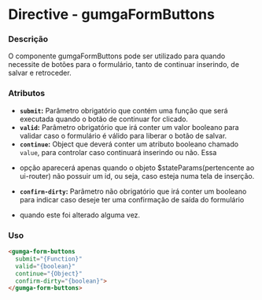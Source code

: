 # Directive - gumgaFormButtons

### Descrição
O componente gumgaFormButtons pode ser utilizado para quando necessite de botões para o formulário, tanto de continuar inserindo, de salvar e retroceder.

### Atributos

- **`submit`:** Parâmetro obrigatório que contém uma função que será executada quando o botão de continuar for clicado.
- **`valid`:** Parâmetro obrigatório que irá conter um valor booleano para validar caso o formulário é válido para liberar o botão de salvar.
- **`continue`:** Object que deverá conter um atributo booleano chamado `value`, para controlar caso continuará inserindo ou não. Essa
*  opção aparecerá apenas quando o objeto $stateParams(pertencente ao ui-router) não possuir um id, ou seja, caso esteja numa tela de inserção.
- **`confirm-dirty`:** Parâmetro não obrigatório que irá conter um booleano para indicar caso deseje ter uma confirmação de saída do formulário
*  quando este foi alterado alguma vez.

### Uso
```html
<gumga-form-buttons
  submit="{Function}"
  valid="{boolean}"
  continue="{Object}"
  confirm-dirty="{boolean}">
</gumga-form-buttons>
```
